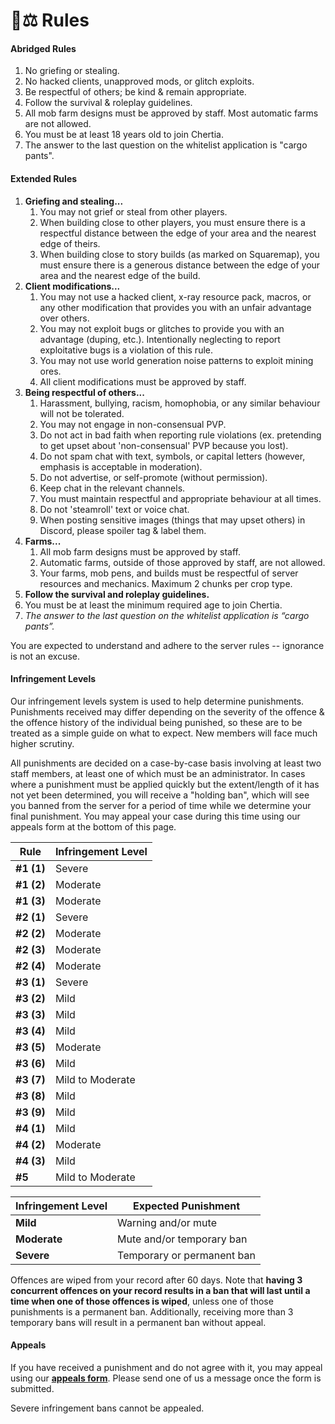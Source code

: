 # 🧑⚖ Rules

#### **Abridged Rules**

1. No griefing or stealing.
2. No hacked clients, unapproved mods, or glitch exploits.
3. Be respectful of others; be kind & remain appropriate.
4. Follow the survival & roleplay guidelines.
5. All mob farm designs must be approved by staff. Most automatic farms are not allowed.
6. You must be at least 18 years old to join Chertia.
7. The answer to the last question on the whitelist application is "cargo pants".

#### **Extended Rules**

1. **Griefing and stealing...**
   1. You may not grief or steal from other players.
   2. When building close to other players, you must ensure there is a respectful distance between the edge of your area and the nearest edge of theirs.
   3. When building close to story builds (as marked on Squaremap), you must ensure there is a generous distance between the edge of your area and the nearest edge of the build.
2. **Client modifications...**
   1. You may not use a hacked client, x-ray resource pack, macros, or any other modification that provides you with an unfair advantage over others.
   2. You may not exploit bugs or glitches to provide you with an advantage (duping, etc.). Intentionally neglecting to report exploitative bugs is a violation of this rule.
   3. You may not use world generation noise patterns to exploit mining ores.
   4. All client modifications must be approved by staff.
3. **Being respectful of others...**
   1. Harassment, bullying, racism, homophobia, or any similar behaviour will not be tolerated.&#x20;
   2. You may not engage in non-consensual PVP.
   3. Do not act in bad faith when reporting rule violations (ex. pretending to get upset about 'non-consensual' PVP because you lost).
   4. Do not spam chat with text, symbols, or capital letters (however, emphasis is acceptable in moderation).&#x20;
   5. Do not advertise, or self-promote (without permission).&#x20;
   6. Keep chat in the relevant channels.
   7. You must maintain respectful and appropriate behaviour at all times.
   8. Do not 'steamroll' text or voice chat.
   9. When posting sensitive images (things that may upset others) in Discord, please spoiler tag & label them.
4. **Farms...**
   1. All mob farm designs must be approved by staff.
   2. Automatic farms, outside of those approved by staff, are not allowed.
   3. Your farms, mob pens, and builds must be respectful of server resources and mechanics. Maximum 2 chunks per crop type.
5. **Follow the survival and roleplay guidelines.**
6. You must be at least the minimum required age to join Chertia.
7. _The answer to the last question on the whitelist application is “cargo pants”._

You are expected to understand and adhere to the server rules -- ignorance is not an excuse.

#### **Infringement Levels**

Our infringement levels system is used to help determine punishments. Punishments received may differ depending on the severity of the offence & the offence history of the individual being punished, so these are to be treated as a simple guide on what to expect. New members will face much higher scrutiny.

All punishments are decided on a case-by-case basis involving at least two staff members, at least one of which must be an administrator. In cases where a punishment must be applied quickly but the extent/length of it has not yet been determined, you will receive a "holding ban", which will see you banned from the server for a period of time while we determine your final punishment. You may appeal your case during this time using our appeals form at the bottom of this page.

| **Rule**   | **Infringement Level** |
| ---------- | ---------------------- |
| **#1 (1)** | Severe                 |
| **#1 (2)** | Moderate               |
| **#1 (3)** | Moderate               |
| **#2 (1)** | Severe                 |
| **#2 (2)** | Moderate               |
| **#2 (3)** | Moderate               |
| **#2 (4)** | Moderate               |
| **#3 (1)** | Severe                 |
| **#3 (2)** | Mild                   |
| **#3 (3)** | Mild                   |
| **#3 (4)** | Mild                   |
| **#3 (5)** | Moderate               |
| **#3 (6)** | Mild                   |
| **#3 (7)** | Mild to Moderate       |
| **#3 (8)** | Mild                   |
| **#3 (9)** | Mild                   |
| **#4 (1)** | Mild                   |
| **#4 (2)** | Moderate               |
| **#4 (3)** | Mild                   |
| **#5**     | Mild to Moderate       |

| **Infringement Level** | **Expected Punishment**    |
| ---------------------- | -------------------------- |
| **Mild**               | Warning and/or mute        |
| **Moderate**           | Mute and/or temporary ban  |
| **Severe**             | Temporary or permanent ban |

Offences are wiped from your record after 60 days. Note that **having 3 concurrent offences on your record results in a ban that will last until a time when one of those offences is wiped**, unless one of those punishments is a permanent ban. Additionally, receiving more than 3 temporary bans will result in a permanent ban without appeal.

#### **Appeals**

If you have received a punishment and do not agree with it, you may appeal using our [**appeals form**](https://forms.gle/tf6AQCrLicfhHr1K9). Please send one of us a message once the form is submitted.

Severe infringement bans cannot be appealed.
